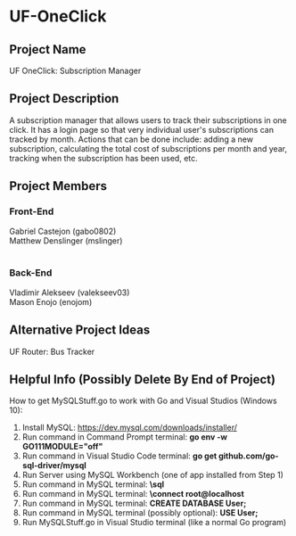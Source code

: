 # UF-OneClick

## Project Name
UF OneClick: Subscription Manager

## Project Description
A subscription manager that allows users to track their subscriptions in one click. It has a login page so that very individual user's subscriptions can tracked by month. Actions that can be done include: adding a new subscription, calculating the total cost of subscriptions per month and year, tracking when the subscription has been used, etc.

## Project Members
### Front-End
Gabriel Castejon (gabo0802) <br>
Matthew Denslinger (mslinger) <br><br>

### Back-End
Vladimir Alekseev (valekseev03) <br>
Mason Enojo (enojom) <br>

## Alternative Project Ideas
UF Router: Bus Tracker

## Helpful Info (Possibly Delete By End of Project)
How to get MySQLStuff.go to work with Go and Visual Studios (Windows 10):
1) Install MySQL: https://dev.mysql.com/downloads/installer/ 
2) Run command in Command Prompt terminal:  <b> go env -w GO111MODULE="off" </b>
3) Run command in Visual Studio Code terminal:  <b> go get github.com/go-sql-driver/mysql </b>
4) Run Server using MySQL Workbench (one of app installed from Step 1)
5) Run command in MySQL terminal: <b> \sql  </b>
6) Run command in MySQL terminal: <b> \connect root@localhost  </b>
7) Run command in MySQL terminal: <b> CREATE DATABASE User;  </b>
8) Run command in MySQL terminal (possibly optional): <b> USE User; </b>
9) Run MySQLStuff.go in Visual Studio terminal (like a normal Go program)

